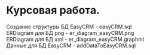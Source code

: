 # Курсовая работа.
Создание структуры БД EasyCRM - easyCRM.sql<br>
ERDiagram для БД png - er_diagram_easyCRM.png<br>
ERDiagram для БД xml - er_diagram_easyCRM.graphml<br>
Данные для БД EasyCRM - addDataToEasyCRM.sql<br>


